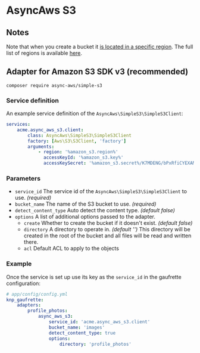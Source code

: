 # AsyncAws S3

## Notes

Note that when you create a bucket it [is located in a specific region](http://docs.aws.amazon.com/AmazonS3/latest/dev/UsingBucket.html).
The full list of regions is available [here](http://docs.aws.amazon.com/general/latest/gr/rande.html#s3_region).

## Adapter for Amazon S3 SDK v3 (recommended)

```
composer require async-aws/simple-s3
```

### Service definition

An example service definition of the `AsyncAws\SimpleS3\SimpleS3Client`:

```yaml
services:
    acme.async_aws_s3.client:
        class: AsyncAws\SimpleS3\SimpleS3Client
        factory: [Aws\S3\S3Client, 'factory']
        arguments:
            - region: '%amazon_s3.region%'
              accessKeyId: '%amazon_s3.key%'
              accessKeySecret: '%amazon_s3.secret%/K7MDENG/bPxRfiCYEXAMPLEKEY'
```

### Parameters

 * `service_id` The service id of the `AsyncAws\SimpleS3\SimpleS3Client` to use. *(required)*
 * `bucket_name` The name of the S3 bucket to use. *(required)*
 * `detect_content_type` Auto detect the content type. *(default false)*
 * `options` A list of additional options passed to the adapter.
   * `create` Whether to create the bucket if it doesn't exist. *(default false)*
   * `directory` A directory to operate in. *(default '')*
   This directory will be created in the root of the bucket and all files will be read and written there.
   * `acl` Default ACL to apply to the objects

### Example

Once the service is set up use its key as the `service_id` in the gaufrette configuration:

``` yaml
# app/config/config.yml
knp_gaufrette:
    adapters:
        profile_photos:
            async_aws_s3:
                service_id: 'acme.async_aws_s3.client'
                bucket_name: 'images'
                detect_content_type: true
                options:
                    directory: 'profile_photos'
```
